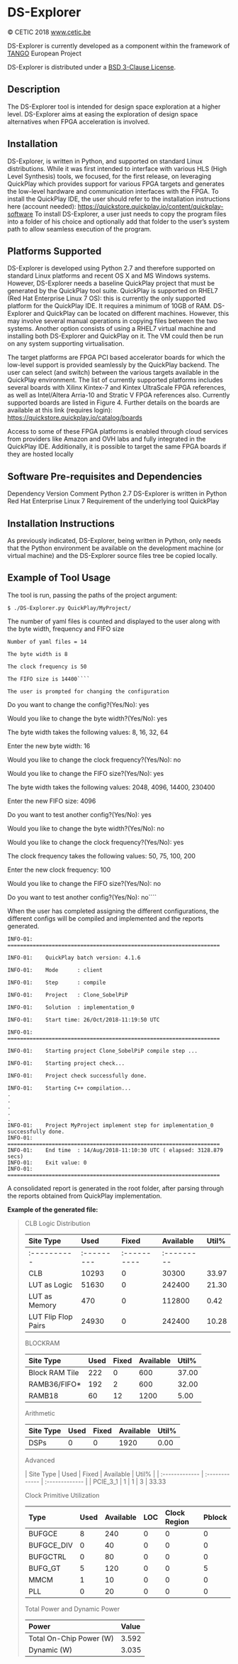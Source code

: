 # DS-Explorer

&copy; CETIC 2018 www.cetic.be

DS-Explorer is currently developed as a component within the framework of [TANGO](http://tango-project.eu) European Project

DS-Explorer is distributed under a [BSD 3-Clause License](https://github.com/TANGO-Project/ds-explorer/blob/master/LICENSE).

## Description

The DS-Explorer tool is intended for design space exploration at a higher level. DS-Explorer aims at easing the exploration of design space alternatives when FPGA acceleration is involved.

## Installation

DS-Explorer, is written in Python, and supported on standard Linux distributions.
While it was first intended to interface with various HLS (High Level Synthesis) tools, we focused, for the first release, on leveraging
QuickPlay  which provides support for various FPGA targets and generates the low-level hardware and communication interfaces with the
FPGA.
To install the QuickPlay IDE, the user should refer to the installation instructions here (account needed):
https://quickstore.quickplay.io/content/quickplay-software
To install DS-Explorer, a user just needs to copy the program files into a folder of his choice and optionally add that folder to the user’s system path to allow seamless execution of the program.

## Platforms Supported

DS-Explorer is developed using Python 2.7 and therefore supported on standard Linux platforms and recent OS X and MS Windows systems.
However, DS-Explorer needs a baseline QuickPlay project that must be generated by the QuickPlay tool suite.
QuickPlay is supported on RHEL7 (Red Hat Enterprise Linux 7 OS): this is currently the only supported platform for the QuickPlay IDE. It requires a minimum of 10GB of RAM.
DS-Explorer and QuickPlay can be located on different machines. However, this may involve several manual operations in copying files between the two systems.
Another option consists of using a RHEL7 virtual machine and installing both DS-Explorer and QuickPlay on it. The VM could then be run on any system supporting virtualisation.

The target platforms are FPGA PCI based accelerator boards for which the low-level support is provided seamlessly by the QuickPlay backend. The user can select (and switch) between the various targets available in the QuickPlay environment. The list of currently supported platforms includes several boards with Xilinx Kintex-7 and Kintex UltraScale FPGA references, as well as Intel/Altera Arria-10 and Stratic V FPGA references also. Currently supported boards are listed in Figure 4. Further details on the boards are available at this link (requires login):
 https://quickstore.quickplay.io/catalog/boards

Access to some of these FPGA platforms is enabled through cloud services from providers like Amazon and OVH labs and fully integrated in the QuickPlay IDE. Additionally, it is possible to target the same FPGA boards if they are hosted locally

## Software Pre-requisites and Dependencies
Dependency	Version	Comment
Python 	2.7	DS-Explorer is written in Python
Red Hat Enterprise Linux 	7	Requirement of the underlying tool QuickPlay

## Installation Instructions
As previously indicated, DS-Explorer, being written in Python, only needs that the Python environment be available on the development machine (or virtual machine) and the DS-Explorer source files tree be copied locally.

## Example of Tool Usage
The tool is run, passing the paths of the project argument:

``$ ./DS-Explorer.py QuickPlay/MyProject/``

The number of yaml files is counted and displayed to the user along with the byte width, frequency and FIFO size

```output
Number of yaml files = 14

The byte width is 8

The clock frequency is 50

The FIFO size is 14400````

The user is prompted for changing the configuration
````
Do you want to change the config?(Yes/No): yes

Would you like to change the byte width?(Yes/No): yes

The byte width takes the following values: 8, 16, 32, 64

Enter the new byte width: 16

Would you like to change the clock frequency?(Yes/No): no

Would you like to change the FIFO size?(Yes/No): yes

The byte width takes the following values: 2048, 4096, 14400, 230400

Enter the new FIFO size: 4096

Do you want to test another config?(Yes/No): yes

Would you like to change the byte width?(Yes/No): no

Would you like to change the clock frequency?(Yes/No): yes

The clock frequency takes the following values: 50, 75, 100, 200

Enter the new clock frequency: 100

Would you like to change the FIFO size?(Yes/No): no

Do you want to test another config?(Yes/No): no````

When the user has completed assigning the different configurations, the different configs will be compiled and implemented and the reports generated.
````
INFO-01:    ===================================================================

INFO-01:    QuickPlay batch version: 4.1.6

INFO-01:    Mode      : client

INFO-01:    Step      : compile

INFO-01:    Project   : Clone_SobelPiP

INFO-01:    Solution  : implementation_0

INFO-01:    Start time: 26/Oct/2018-11:19:50 UTC

INFO-01:    ===================================================================

INFO-01:    Starting project Clone_SobelPiP compile step ...

INFO-01:    Starting project check...  

INFO-01:    Project check successfully done.

INFO-01:    Starting C++ compilation...
.
.
.
.
.
INFO-01:    Project MyProject implement step for implementation_0 successfully done.
INFO-01:    ===================================================================
INFO-01:    End time  : 14/Aug/2018-11:10:30 UTC ( elapsed: 3128.879 secs)
INFO-01:    Exit value: 0
INFO-01:    ===================================================================

````
A consolidated report is generated in the root folder, after parsing through the reports obtained from QuickPlay implementation.

**Example of the generated file:**
> CLB Logic Distribution
>
> | Site Type | Used     | Fixed | Available | Util% |
> |:----------|:---------|:----------|:---------|:---------|
> |:----------|:---------|:----------|:---------|
> | CLB                                       | 10293 |     0 |     30300 | 33.97 |
> | LUT as Logic                              | 51630 |     0 |    242400 | 21.30 |
> | LUT as Memory                             |   470 |     0 |    112800 |  0.42 |
> | LUT Flip Flop Pairs                       | 24930 |     0 |    242400 | 10.28 |
>
> BLOCKRAM
>
> |     Site Type     | Used | Fixed | Available | Util%  |
> | :------------- | :------------- | :------------- | :------------- | :------------- |
> |Block RAM Tile    |  222 |     0 |       600 | 37.00 |
> |   RAMB36/FIFO*    |  192 |     2 |       600 | 32.00 |
> |   RAMB18          |   60 |    12 |      1200 |  5.00 |
>
> Arithmetic
>
> | Site Type | Used | Fixed | Available | Util% |
> | :------------- | :------------- | :------------- | :------------- | :------------- |
> |DSPs      |    0 |     0 |      1920 |  0.00
>
> Advanced
>
> | Site Type    | Used | Fixed | Available | Util% |
> | :------------- | :------------- | :------------- |
> | PCIE_3_1        |    1 |     1 |         3 | 33.33
>
> Clock Primitive Utilization
>
> |  Type       | Used | Available | LOC | Clock Region | Pblock |
> | :------------- | :------------- | :------------- | :------------- | :------------- | :------------- |
> | BUFGCE     |    8 |       240 |   0 |            0 |      0 |
> | BUFGCE_DIV |    0 |        40 |   0 |            0 |      0 |
> | BUFGCTRL   |    0 |        80 |   0 |            0 |      0 |
> | BUFG_GT    |    5 |       120 |   0 |            0 |      5 |
> | MMCM       |    1 |        10 |   0 |            0 |      0 |
> | PLL        |    0 |        20 |   0 |            0 |      0 |
>
> Total Power and Dynamic Power
>
> | Power   | Value     |
> | :------------- | :------------- |
> |  Total On-Chip Power (W)  | 3.592  |
> | Dynamic (W)              | 3.035    |
